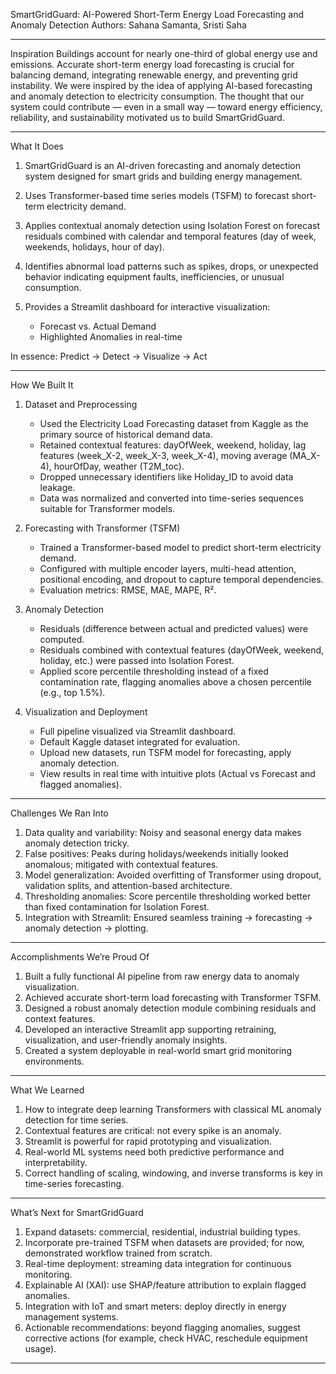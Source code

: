 SmartGridGuard: AI-Powered Short-Term Energy Load Forecasting and Anomaly Detection
Authors:
Sahana Samanta, Sristi Saha

---

Inspiration
Buildings account for nearly one-third of global energy use and emissions. Accurate short-term energy load forecasting is crucial for balancing demand, integrating renewable energy, and preventing grid instability.
We were inspired by the idea of applying AI-based forecasting and anomaly detection to electricity consumption. The thought that our system could contribute — even in a small way — toward energy efficiency, reliability, and sustainability motivated us to build SmartGridGuard.

---

What It Does

1. SmartGridGuard is an AI-driven forecasting and anomaly detection system designed for smart grids and building energy management.
2. Uses Transformer-based time series models (TSFM) to forecast short-term electricity demand.
3. Applies contextual anomaly detection using Isolation Forest on forecast residuals combined with calendar and temporal features (day of week, weekends, holidays, hour of day).
4. Identifies abnormal load patterns such as spikes, drops, or unexpected behavior indicating equipment faults, inefficiencies, or unusual consumption.
5. Provides a Streamlit dashboard for interactive visualization:

   * Forecast vs. Actual Demand
   * Highlighted Anomalies in real-time

In essence: Predict → Detect → Visualize → Act

---

How We Built It

1. Dataset and Preprocessing

   * Used the Electricity Load Forecasting dataset from Kaggle as the primary source of historical demand data.
   * Retained contextual features: dayOfWeek, weekend, holiday, lag features (week\_X-2, week\_X-3, week\_X-4), moving average (MA\_X-4), hourOfDay, weather (T2M\_toc).
   * Dropped unnecessary identifiers like Holiday\_ID to avoid data leakage.
   * Data was normalized and converted into time-series sequences suitable for Transformer models.

2. Forecasting with Transformer (TSFM)

   * Trained a Transformer-based model to predict short-term electricity demand.
   * Configured with multiple encoder layers, multi-head attention, positional encoding, and dropout to capture temporal dependencies.
   * Evaluation metrics: RMSE, MAE, MAPE, R².

3. Anomaly Detection

   * Residuals (difference between actual and predicted values) were computed.
   * Residuals combined with contextual features (dayOfWeek, weekend, holiday, etc.) were passed into Isolation Forest.
   * Applied score percentile thresholding instead of a fixed contamination rate, flagging anomalies above a chosen percentile (e.g., top 1.5%).

4. Visualization and Deployment

   * Full pipeline visualized via Streamlit dashboard.
   * Default Kaggle dataset integrated for evaluation.
   * Upload new datasets, run TSFM model for forecasting, apply anomaly detection.
   * View results in real time with intuitive plots (Actual vs Forecast and flagged anomalies).

---

Challenges We Ran Into

1. Data quality and variability: Noisy and seasonal energy data makes anomaly detection tricky.
2. False positives: Peaks during holidays/weekends initially looked anomalous; mitigated with contextual features.
3. Model generalization: Avoided overfitting of Transformer using dropout, validation splits, and attention-based architecture.
4. Thresholding anomalies: Score percentile thresholding worked better than fixed contamination for Isolation Forest.
5. Integration with Streamlit: Ensured seamless training → forecasting → anomaly detection → plotting.

---

Accomplishments We’re Proud Of

1. Built a fully functional AI pipeline from raw energy data to anomaly visualization.
2. Achieved accurate short-term load forecasting with Transformer TSFM.
3. Designed a robust anomaly detection module combining residuals and context features.
4. Developed an interactive Streamlit app supporting retraining, visualization, and user-friendly anomaly insights.
5. Created a system deployable in real-world smart grid monitoring environments.

---

What We Learned

1. How to integrate deep learning Transformers with classical ML anomaly detection for time series.
2. Contextual features are critical: not every spike is an anomaly.
3. Streamlit is powerful for rapid prototyping and visualization.
4. Real-world ML systems need both predictive performance and interpretability.
5. Correct handling of scaling, windowing, and inverse transforms is key in time-series forecasting.

---

What’s Next for SmartGridGuard

1. Expand datasets: commercial, residential, industrial building types.
2. Incorporate pre-trained TSFM when datasets are provided; for now, demonstrated workflow trained from scratch.
3. Real-time deployment: streaming data integration for continuous monitoring.
4. Explainable AI (XAI): use SHAP/feature attribution to explain flagged anomalies.
5. Integration with IoT and smart meters: deploy directly in energy management systems.
6. Actionable recommendations: beyond flagging anomalies, suggest corrective actions (for example, check HVAC, reschedule equipment usage).

---
